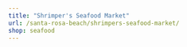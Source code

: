 ```yaml
---
title: "Shrimper's Seafood Market"
url: /santa-rosa-beach/shrimpers-seafood-market/
shop: seafood
---
```

